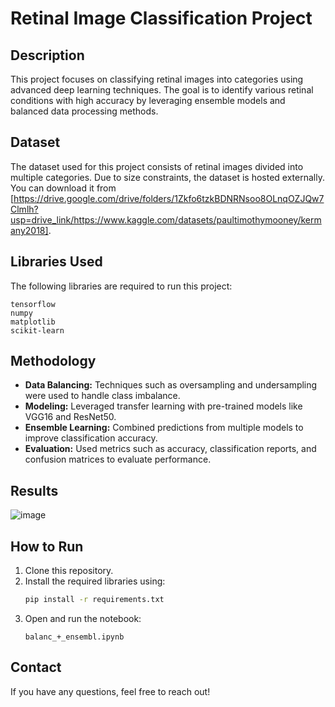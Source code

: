 
# Retinal Image Classification Project

## Description

This project focuses on classifying retinal images into categories using advanced deep learning techniques.
The goal is to identify various retinal conditions with high accuracy by leveraging ensemble models and balanced data processing methods.

## Dataset

The dataset used for this project consists of retinal images divided into multiple categories. 
Due to size constraints, the dataset is hosted externally. You can download it from [https://drive.google.com/drive/folders/1Zkfo6tzkBDNRNsoo8OLnqOZJQw7Clmlh?usp=drive_link/https://www.kaggle.com/datasets/paultimothymooney/kermany2018].

## Libraries Used

The following libraries are required to run this project:

```
tensorflow
numpy
matplotlib
scikit-learn
```

## Methodology

- **Data Balancing:** Techniques such as oversampling and undersampling were used to handle class imbalance.
- **Modeling:** Leveraged transfer learning with pre-trained models like VGG16 and ResNet50.
- **Ensemble Learning:** Combined predictions from multiple models to improve classification accuracy.
- **Evaluation:** Used metrics such as accuracy, classification reports, and confusion matrices to evaluate performance.

## Results
![image](https://github.com/user-attachments/assets/4aa44664-8207-4946-adfe-279dec6d9b0a)

## How to Run

1. Clone this repository.
2. Install the required libraries using:
   ```bash
   pip install -r requirements.txt
   ```
3. Open and run the notebook:
   ```
   balanc_+_ensembl.ipynb
   ```

## Contact

If you have any questions, feel free to reach out!
